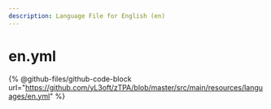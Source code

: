 ```yaml
---
description: Language File for English (en)
---
```


# en.yml

{% @github-files/github-code-block url="https://github.com/yL3oft/zTPA/blob/master/src/main/resources/languages/en.yml" %}
